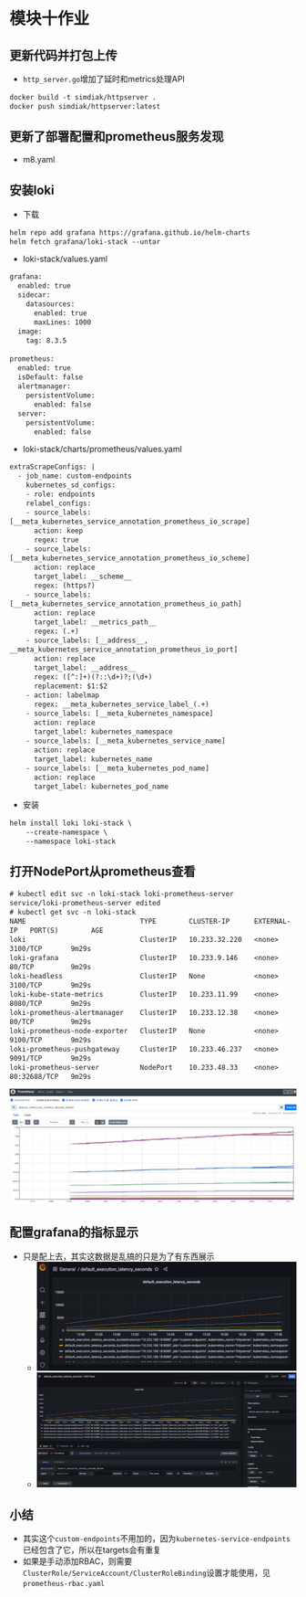 # 模块十作业

## 更新代码并打包上传

* `http_server.go`增加了延时和metrics处理API
```
docker build -t simdiak/httpserver .
docker push simdiak/httpserver:latest
```

## 更新了部署配置和prometheus服务发现

* m8.yaml

## 安装loki

* 下载
```
helm repo add grafana https://grafana.github.io/helm-charts
helm fetch grafana/loki-stack --untar
```
* loki-stack/values.yaml
```
grafana:
  enabled: true
  sidecar:
    datasources:
      enabled: true
      maxLines: 1000
  image:
    tag: 8.3.5

prometheus:
  enabled: true
  isDefault: false
  alertmanager:
    persistentVolume:
      enabled: false
  server:
    persistentVolume:
      enabled: false
```
* loki-stack/charts/prometheus/values.yaml
```
extraScrapeConfigs: |
  - job_name: custom-endpoints
    kubernetes_sd_configs:
    - role: endpoints
    relabel_configs:
    - source_labels: [__meta_kubernetes_service_annotation_prometheus_io_scrape]
      action: keep
      regex: true
    - source_labels: [__meta_kubernetes_service_annotation_prometheus_io_scheme]
      action: replace
      target_label: __scheme__
      regex: (https?)
    - source_labels: [__meta_kubernetes_service_annotation_prometheus_io_path]
      action: replace
      target_label: __metrics_path__
      regex: (.+)
    - source_labels: [__address__, __meta_kubernetes_service_annotation_prometheus_io_port]
      action: replace
      target_label: __address__
      regex: ([^:]+)(?::\d+)?;(\d+)
      replacement: $1:$2
    - action: labelmap
      regex: __meta_kubernetes_service_label_(.+)
    - source_labels: [__meta_kubernetes_namespace]
      action: replace
      target_label: kubernetes_namespace
    - source_labels: [__meta_kubernetes_service_name]
      action: replace
      target_label: kubernetes_name
    - source_labels: [__meta_kubernetes_pod_name]
      action: replace
      target_label: kubernetes_pod_name
```
* 安装
```
helm install loki loki-stack \
    --create-namespace \
    --namespace loki-stack
```

## 打开NodePort从prometheus查看

```
# kubectl edit svc -n loki-stack loki-prometheus-server
service/loki-prometheus-server edited
# kubectl get svc -n loki-stack
NAME                            TYPE        CLUSTER-IP      EXTERNAL-IP   PORT(S)        AGE
loki                            ClusterIP   10.233.32.220   <none>        3100/TCP       9m29s
loki-grafana                    ClusterIP   10.233.9.146    <none>        80/TCP         9m29s
loki-headless                   ClusterIP   None            <none>        3100/TCP       9m29s
loki-kube-state-metrics         ClusterIP   10.233.11.99    <none>        8080/TCP       9m29s
loki-prometheus-alertmanager    ClusterIP   10.233.12.38    <none>        80/TCP         9m29s
loki-prometheus-node-exporter   ClusterIP   None            <none>        9100/TCP       9m29s
loki-prometheus-pushgateway     ClusterIP   10.233.46.237   <none>        9091/TCP       9m29s
loki-prometheus-server          NodePort    10.233.48.33    <none>        80:32688/TCP   9m29s
```
![image](prometheus-graph.jpg)

## 配置grafana的指标显示

* 只是配上去，其实这数据是乱搞的只是为了有东西展示
  * ![image](panel1.jpg)
  * ![image](panel2.jpg)

## 小结

* 其实这个`custom-endpoints`不用加的，因为`kubernetes-service-endpoints`已经包含了它，所以在targets会有重复
* 如果是手动添加RBAC，则需要`ClusterRole/ServiceAccount/ClusterRoleBinding`设置才能使用，见`prometheus-rbac.yaml`

